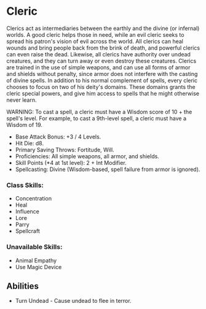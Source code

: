 # Cleric 

Clerics act as intermediaries between the earthly and the divine (or infernal) worlds. A good cleric helps those in need, while an evil cleric seeks to spread his patron's vision of evil across the world. All clerics can heal wounds and bring people back from the brink of death, and powerful clerics can even raise the dead. Likewise, all clerics have authority over undead creatures, and they can turn away or even destroy these creatures. Clerics are trained in the use of simple weapons, and can use all forms of armor and shields without penalty, since armor does not interfere with the casting of divine spells. In addition to his normal complement of spells, every cleric chooses to focus on two of his deity's domains. These domains grants the cleric special powers, and give him access to spells that he might otherwise never learn. 

WARNING: To cast a spell, a cleric must have a Wisdom score of 10 + the spell's level. For example, to cast a 9th-level spell, a cleric must have a Wisdom of 19.

- Base Attack Bonus: +3 / 4 Levels.
- Hit Die: d8.
- Primary Saving Throws: Fortitude, Will.
- Proficiencies: All simple weapons, all armor, and shields.
- Skill Points (*4 at 1st level): 2 + Int Modifier.
- Spellcasting: Divine (Wisdom-based, spell failure from armor is ignored).

### Class Skills: 
* Concentration
* Heal
* Influence
* Lore
* Parry
* Spellcraft

### Unavailable Skills: 
* Animal Empathy
* Use Magic Device

## Abilities

* Turn Undead - Cause undead to flee in terror.

